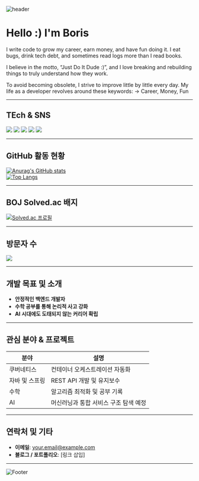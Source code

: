 <!-- 헤더: 캡슐 렌더 (capsule‑render) – 제목 및 스타일 지정 -->
![header](https://capsule-render.vercel.app/api?type=waving&color=auto&height=150&section=header&text=Boris%20%7C%20Java%20Backend%20Engineer&fontSize=60)

# Hello :) I'm Boris

I write code to grow my career, earn money, and have fun doing it.
I eat bugs, drink tech debt, and sometimes read logs more than I read books.

I believe in the motto, “Just Do It Dude :)”,
and I love breaking and rebuilding things to truly understand how they work.

To avoid becoming obsolete, I strive to improve little by little every day.
My life as a developer revolves around these keywords:
→ Career, Money, Fun


---

##  TEch & SNS
<!-- Badge 활용 – Shields.io -->
<!-- 아이콘은 shields.io 또는 simple icons 기준으로 표시 --> 
<p align="left"> 
  <img src="https://img.shields.io/badge/Java-007396?style=flat&logo=java&logoColor=white"/> 
  <img src="https://img.shields.io/badge/Spring-6DB33F?style=flat&logo=spring&logoColor=white"/> 
  <img src="https://img.shields.io/badge/Kubernetes-326CE5?style=flat&logo=kubernetes&logoColor=white"/> 
  <img src="https://img.shields.io/badge/Docker-2496ED?style=flat&logo=docker&logoColor=white"/> 
  <img src="https://img.shields.io/badge/Linux-FCC624?style=flat&logo=linux&logoColor=black"/> 
</p>

---

##  GitHub 활동 현황
[![Anurag's GitHub stats](https://github-readme-stats.vercel.app/api?username=your-github-username)](https://github.com/your-github-username)  
[![Top Langs](https://github-readme-stats.vercel.app/api/top-langs/?username=your-github-username)](https://github.com/your-github-username)

---

##  BOJ Solved.ac 배지
[![Solved.ac 프로필](http://mazassumnida.wtf/api/v2/generate_badge?boj=백준아이디)](https://solved.ac/백준아이디)

---

##  방문자 수
<a href="https://github.com/your-github-username"><img src="https://hits.seeyoufarm.com/api/count/incr/badge.svg?url=https%3A%2F%2Fgithub.com%2Fyour-github-username&count_bg=%23000000&title_bg=%23000000&icon=github.svg&icon_color=%23E7E7E7&title=GitHub&edge_flat=false)"/></a>

---

##  개발 목표 및 소개

- **안정적인 백엔드 개발자**
- **수학 공부를 통해 논리적 사고 강화**
- **AI 시대에도 도태되지 않는 커리어 확립**

---

##  관심 분야 & 프로젝트

| 분야 | 설명 |
|------|------|
| 쿠버네티스 | 컨테이너 오케스트레이션 자동화 |
| 자바 및 스프링 | REST API 개발 및 유지보수 |
| 수학 | 알고리즘 최적화 및 공부 기록 |
| AI | 머신러닝과 통합 서비스 구조 탐색 예정 |

---

##  연락처 및 기타
- **이메일**: your.email@example.com  
- **블로그 / 포트폴리오**: [링크 삽입]

---

![Footer](https://capsule-render.vercel.app/api?type=waving&color=auto&height=80&section=footer)
